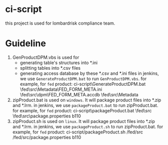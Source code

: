 **ci-script**
===
this project is used for lombardrisk compliance team.

**Guideline**
===
1. GenProductDPM.vbs is used for
    * generating table's structures into *.ini
    * splitting tables into *.csv files
    * generating access database by these *.csv and *.ini files
   in jenkins, we use `GenerateProductDPM.bat` to run `GenProductDPM.vbs`.
   for example, for `fed` product:
       ci-script\GenerateProductDPM.bat \fed\src\Metadata\FED_FORM_META.ini \fed\src\dpm\FED_FORM_META.accdb \fed\src\Metadata
2. zipProduct.bat is used on `windows`. It will package product files into *.zip and *.lrm.
   in jenkins, we use `packageProduct.bat` to run zipProduct.bat.
   for example, for `fed` product:
       ci-script\packageProduct.bat \fed\src \fed\src\package.properties b110
3. zipProduct.sh is used on `linux`. It will package product files into *.zip and *.lrm.
   in jenkins, we use `packageProduct.sh` to run zipProduct.bat.
   for example, for `fed` product:
       ci-script/packageProduct.sh /fed/src /fed/src/package.properties b110

